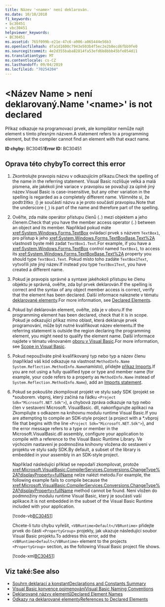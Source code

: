 ```yaml
---
title: Název '<name>' není deklarován.
ms.date: 10/10/2018
f1_keywords:
- bc30451
- vbc30451
helpviewer_keywords:
- BC30451
ms.assetid: 765f099b-e21e-47c6-a906-a065444e56b3
ms.openlocfilehash: dfa1d1600c7943e503b4f5ec2e2b8ecd6fbb9fe0
ms.sourcegitcommit: 4e2d355baba82814fa53efd6b8bbb45bfe054d11
ms.translationtype: MT
ms.contentlocale: cs-CZ
ms.lasthandoff: 09/04/2019
ms.locfileid: "70254204"
---
```

# <a name="name-name-is-not-declared"></a><span data-ttu-id="d2a83-102">\<Název Name > není deklarovaný.</span><span class="sxs-lookup"><span data-stu-id="d2a83-102">Name '\<name>' is not declared</span></span>
<span data-ttu-id="d2a83-103">Příkaz odkazuje na programovací prvek, ale kompilátor nemůže najít element s tímto přesným názvem.</span><span class="sxs-lookup"><span data-stu-id="d2a83-103">A statement refers to a programming element, but the compiler cannot find an element with that exact name.</span></span>  
  
 <span data-ttu-id="d2a83-104">**ID chyby:** BC30451</span><span class="sxs-lookup"><span data-stu-id="d2a83-104">**Error ID:** BC30451</span></span>  
  
## <a name="to-correct-this-error"></a><span data-ttu-id="d2a83-105">Oprava této chyby</span><span class="sxs-lookup"><span data-stu-id="d2a83-105">To correct this error</span></span>  
  
1. <span data-ttu-id="d2a83-106">Zkontrolujte pravopis názvu v odkazujícím příkazu.</span><span class="sxs-lookup"><span data-stu-id="d2a83-106">Check the spelling of the name in the referring statement.</span></span> <span data-ttu-id="d2a83-107">Visual Basic rozlišuje velká a malá písmena, ale jakékoli jiné variace v pravopisu se považují za úplně jiný název.</span><span class="sxs-lookup"><span data-stu-id="d2a83-107">Visual Basic is case-insensitive, but any other variation in the spelling is regarded as a completely different name.</span></span> <span data-ttu-id="d2a83-108">Všimněte si, že podtržítko`_`() je součástí názvu a je proto součástí pravopisu.</span><span class="sxs-lookup"><span data-stu-id="d2a83-108">Note that the underscore (`_`) is part of the name and therefore part of the spelling.</span></span>  
  
2. <span data-ttu-id="d2a83-109">Ověřte, zda máte operátor přístupu členů (`.`) mezi objektem a jeho členem.</span><span class="sxs-lookup"><span data-stu-id="d2a83-109">Check that you have the member access operator (`.`) between an object and its member.</span></span> <span data-ttu-id="d2a83-110">Například pokud máte <xref:System.Windows.Forms.TextBox> ovládací prvek s názvem `TextBox1`, pro přístup k jeho <xref:System.Windows.Forms.TextBoxBase.Text%2A> vlastnosti byste měli zadat `TextBox1.Text`.</span><span class="sxs-lookup"><span data-stu-id="d2a83-110">For example, if you have a <xref:System.Windows.Forms.TextBox> control named `TextBox1`, to access its <xref:System.Windows.Forms.TextBoxBase.Text%2A> property you should type `TextBox1.Text`.</span></span> <span data-ttu-id="d2a83-111">Pokud místo toho zadáte `TextBox1Text`, vytvořili jste jiný název.</span><span class="sxs-lookup"><span data-stu-id="d2a83-111">If instead you type `TextBox1Text`, you have created a different name.</span></span>  
  
3. <span data-ttu-id="d2a83-112">Pokud je pravopis správné a syntaxe jakéhokoli přístupu ke členu objektu je správná, ověřte, zda byl prvek deklarován.</span><span class="sxs-lookup"><span data-stu-id="d2a83-112">If the spelling is correct and the syntax of any object member access is correct, verify that the element has been declared.</span></span> <span data-ttu-id="d2a83-113">Další informace naleznete v tématu [deklarované elementy](../../programming-guide/language-features/declared-elements/index.md).</span><span class="sxs-lookup"><span data-stu-id="d2a83-113">For more information, see [Declared Elements](../../programming-guide/language-features/declared-elements/index.md).</span></span>  
  
4. <span data-ttu-id="d2a83-114">Pokud byl deklarován element, ověřte, zda je v oboru.</span><span class="sxs-lookup"><span data-stu-id="d2a83-114">If the programming element has been declared, check that it is in scope.</span></span> <span data-ttu-id="d2a83-115">Pokud je odkazující příkaz mimo oblast, která deklaruje prvek programování, může být nutné kvalifikovat název elementu.</span><span class="sxs-lookup"><span data-stu-id="d2a83-115">If the referring statement is outside the region declaring the programming element, you might need to qualify the element name.</span></span> <span data-ttu-id="d2a83-116">Další informace najdete v tématu věnovaném [oboru v Visual Basic](../../programming-guide/language-features/declared-elements/scope.md).</span><span class="sxs-lookup"><span data-stu-id="d2a83-116">For more information, see [Scope in Visual Basic](../../programming-guide/language-features/declared-elements/scope.md).</span></span>  

5. <span data-ttu-id="d2a83-117">Pokud nepoužíváte plně kvalifikovaný typ nebo typ a název členu (například váš kód odkazuje na vlastnost `MethodInfo.Name` `System.Reflection.MethodInfo.Name`namísto), přidejte [příkaz Imports](../statements/imports-statement-net-namespace-and-type.md).</span><span class="sxs-lookup"><span data-stu-id="d2a83-117">If you are not using a fully qualified type or type and member name (for example, your code refers to a property as `MethodInfo.Name` instead of `System.Reflection.MethodInfo.Name`), add an [Imports statement](../statements/imports-statement-net-namespace-and-type.md).</span></span>

6. <span data-ttu-id="d2a83-118">Pokud se pokoušíte zkompilovat projekt ve stylu sady SDK (projekt se \*souborem. vbproj, který začíná na řádku `<Project Sdk="Microsoft.NET.Sdk">`), a chybová zpráva odkazuje na typ nebo člen v sestavení Microsoft. VisualBasic. dll, nakonfigurujte aplikaci na Zkompilujte s odkazem na knihovnu modulu runtime Visual Basic.</span><span class="sxs-lookup"><span data-stu-id="d2a83-118">If you are attempting to compile an SDK-style project (a project with a \*.vbproj file that begins with the line `<Project Sdk="Microsoft.NET.Sdk">`), and the error message refers to a type or member in the Microsoft.VisualBasic.dll assembly, configure your application to compile with a reference to the Visual Basic Runtime Library.</span></span> <span data-ttu-id="d2a83-119">Ve výchozím nastavení je podmnožina knihovny vložena do sestavení v projektu ve stylu sady SDK.</span><span class="sxs-lookup"><span data-stu-id="d2a83-119">By default, a subset of the library is embedded in your assembly in an SDK-style project.</span></span>

   <span data-ttu-id="d2a83-120">Například následující příklad se nepodaří zkompilovat, protože <xref:Microsoft.VisualBasic.CompilerServices.Conversions.ChangeType%2A?displayProperty=fullName> nelze nalézt metodu.</span><span class="sxs-lookup"><span data-stu-id="d2a83-120">For example, the following example fails to compile because the <xref:Microsoft.VisualBasic.CompilerServices.Conversions.ChangeType%2A?displayProperty=fullName> method cannot be found.</span></span> <span data-ttu-id="d2a83-121">Není vložen do podmnožiny modulu runtime Visual Basic, který je součástí vaší aplikace.</span><span class="sxs-lookup"><span data-stu-id="d2a83-121">It is not embedded in the subset of the Visual Basic Runtime included with your application.</span></span>  

   [!code-vb[BC30451](~/samples/snippets/visualbasic/language-reference/error-messages/bc30451/program1.vb?highlight=7)]

   <span data-ttu-id="d2a83-122">Chcete-li tuto chybu vyřešit, `<VBRuntime>Default</VBRuntime>` přidejte prvek do části `<PropertyGroup>` projekty, jak ukazuje následující soubor Visual Basic projektu.</span><span class="sxs-lookup"><span data-stu-id="d2a83-122">To address this error, add the `<VBRuntime>Default</VBRuntime>` element to the projects `<PropertyGroup>` section, as the following Visual Basic project file shows.</span></span>

   [!code-xml[BC30451](~/samples/snippets/visualbasic/language-reference/error-messages/bc30451/vbruntime.vbproj?highlight=6)]

## <a name="see-also"></a><span data-ttu-id="d2a83-123">Viz také:</span><span class="sxs-lookup"><span data-stu-id="d2a83-123">See also</span></span>

- [<span data-ttu-id="d2a83-124">Souhrn deklarací a konstant</span><span class="sxs-lookup"><span data-stu-id="d2a83-124">Declarations and Constants Summary</span></span>](../../../visual-basic/language-reference/keywords/declarations-and-constants-summary.md)
- [<span data-ttu-id="d2a83-125">Visual Basic konvence pojmenování</span><span class="sxs-lookup"><span data-stu-id="d2a83-125">Visual Basic Naming Conventions</span></span>](../../../visual-basic/programming-guide/program-structure/naming-conventions.md)
- [<span data-ttu-id="d2a83-126">Deklarované názvy elementů</span><span class="sxs-lookup"><span data-stu-id="d2a83-126">Declared Element Names</span></span>](../../../visual-basic/programming-guide/language-features/declared-elements/declared-element-names.md)
- [<span data-ttu-id="d2a83-127">Odkazy na deklarované elementy</span><span class="sxs-lookup"><span data-stu-id="d2a83-127">References to Declared Elements</span></span>](../../../visual-basic/programming-guide/language-features/declared-elements/references-to-declared-elements.md)
